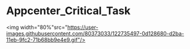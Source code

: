 # Appcenter_Critical_Task


<img width="80%"src="https://user-images.githubusercontent.com/80373033/122735497-0d128680-d2ba-11eb-9fc2-71b68bb9e4e9.gif"/>
